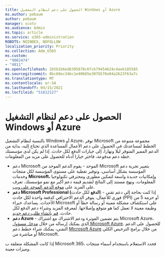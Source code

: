 ```yaml
---
title: الحصول على دعم لنظام التشغيل Windows أو Azure
ms.author: pebaum
author: pebaum
manager: scotv
ms.audience: Admin
ms.topic: article
ms.service: o365-administration
ROBOTS: NOINDEX, NOFOLLOW
localization_priority: Priority
ms.collection: Adm_O365
ms.custom:
- "9002474"
- "4811"
ms.openlocfilehash: 2b5b1b6ed6395878c6fcb79454624c4aeb185585
ms.sourcegitcommit: 8bc60ec34bc1e40685e3976576e04a2623f63a7c
ms.translationtype: MT
ms.contentlocale: ar-SA
ms.lasthandoff: 04/15/2021
ms.locfileid: "51812127"
---
```

# <a name="get-support-for-windows-or-azure"></a>الحصول على دعم لنظام التشغيل Windows أو Azure

بالنسبة لنظام التشغيل Windows أو Azure، توفر Microsoft مجموعة متنوعة من الخطط لمساعدتك في الحصول على دعم الأعمال المساعدة الذي تحتاج إليه، بداية من الدعم المميز المتوفر ليلا ونهارا، إلى خيارات الدفع لكل حادث. إذا لم يكن لدى مؤسستك خطة دعم مدفوعة، فاختر خيارا أدناه للحصول على مزيد من المعلومات.

- دعم Microsoft الموحد - يقوم الدعم الموحد من Microsoft بتغيير تجربة دعم المؤسسة بشكل أساسي، وتوفير تغطية على مستوى المؤسسة لكل منتجات وخدمات **Microsoft،** وإمكانيات جديدة واسعة لتمكين مطوري ومحترفي تكنولوجيا المعلومات، ونهج مستند إلى النتائج لتقديم قيمة دعم أكبر مع نمو مؤسستك. تعرف على المزيد على [موقع الدعم الموحد على ويب](https://aka.ms/unified-support).
- **دعم Microsoft Professional (الدفع** لكل حادث) - إذا كنت بحاجة إلى دعم تقني فوري للأعمال، يتوفر الدعم الاحترافي كدفعة واحدة لكل حادث (PPI) أو حزمة 5 من الأحداث. يساعدك خبراء Microsoft على استكشاف مشكلة معينة أو رسالة خطأ أو وظيفة معينة لا تعمل كما هو متوقع وإصلاحها. لمعرفة المزيد وشراء دعم الدفع لكل حادث، [قم بإنشاء طلب دعم جديد](https://support.microsoft.com/supportforbusiness/productselection).
- **دعم Azure** - يتم تضمين الفوترة ودعم الاشتراك مع اشتراك Microsoft Azure، الذي يمكنك إرساله من خلال [مدخل مسؤول Microsoft Azure](https://portal.azure.com/). للحصول على الدعم التقني، يمكنك شراء خطط دعم [Microsoft Azure](https://azure.microsoft.com/support/plans/) من خلال برامج الترخيص الكلي أو مباشرة من Microsoft.

إذا كانت المشكلة متعلقة ب Microsoft 365، فحدد الاستعلام باستخدام أسماء منتجات وميزات معينة.
